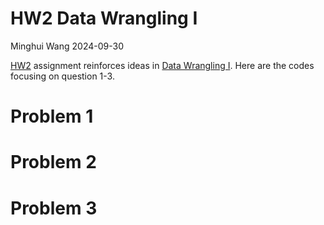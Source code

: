 HW2 Data Wrangling I
================
Minghui Wang
2024-09-30

[HW2](https://p8105.com/homework_2.html) assignment reinforces ideas in
[Data Wrangling I](https://p8105.com/topic_data_wrangling_i.html). Here
are the codes focusing on question 1-3.

# Problem 1

# Problem 2

# Problem 3
